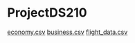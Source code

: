 # ProjectDS210
[economy.csv](https://github.com/user-attachments/files/18042834/economy.csv)
[business.csv](https://github.com/user-attachments/files/18042832/business.csv)
[flight_data.csv](https://github.com/user-attachments/files/18045036/flight_data.csv)
